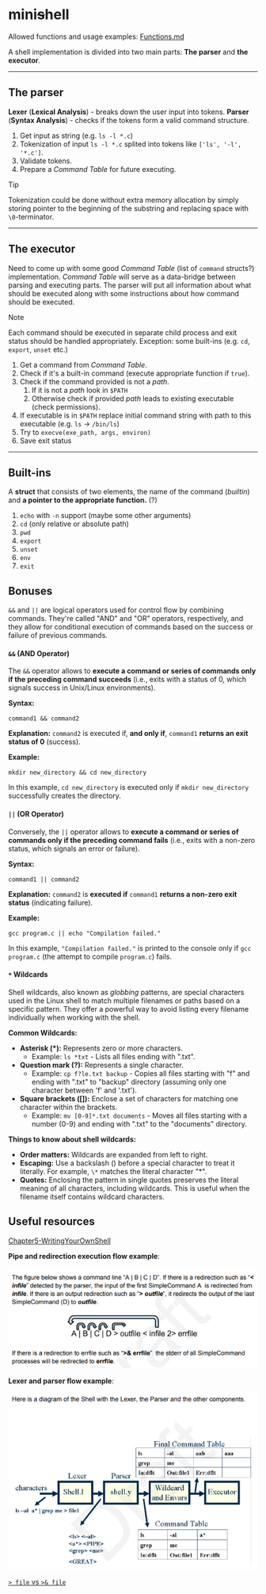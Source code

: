 # mini~~s~~hell

Allowed functions and usage examples: [Functions.md](/docs/Functions.md)

A shell implementation is divided into two main parts: **The parser** and **the executor**.

---
## The parser

**Lexer** (**Lexical Analysis**) - breaks down the user input into tokens.
**Parser** (**Syntax Analysis**) - checks if the tokens form a valid command structure.

1. Get input as string (e.g. `ls -l *.c`)
2. Tokenization of input
	`ls -l *.c`  splited into tokens like `['ls', '-l', '*.c']`.
3. Validate tokens.
4. Prepare a _Command Table_ for future executing.

> [!TIP]
> Tokenization could be done without extra memory allocation by simply storing pointer to the beginning of the substring and replacing space with `\0`-terminator.

---
## The executor

 Need to come up with some good _Command Table_ (list of `command` structs?) implementation.
 _Command Table_ will serve as a data-bridge between parsing and executing parts.
 The parser will put all information about what should be executed along with some instructions about how command should be executed.

> [!NOTE]
 > Each command should be executed in separate child process and exit status should be handled appropriately.
 > Exception: some built-ins (e.g. `cd`, `export`, `unset` etc.)

1. Get a command from _Command Table_.
2. Check if it's a built-in command (execute appropriate function if `true`).
3. Check if the command provided is not a _path_.
	1. If it is not a _path_ look in `$PATH`
	2. Otherwise check if provided _path_ leads to existing executable (check permissions).
4. If executable is in `$PATH` replace initial command string with path to this executable (e.g. `ls` -> `/bin/ls`)
5. Try to `execve(exe_path, args, environ)`
6. Save exit status

---
## Built-ins

A **struct** that consists of two elements, the name of the command (_builtin_) and **a pointer to the appropriate function.** (?)

1. `echo` with `-n` support (maybe some other arguments)
2. `cd` (only relative or absolute path)
3. `pwd`
4. `export`
5. `unset`
6. `env`
7. `exit`

## Bonuses

`&&` and `||` are logical operators used for control flow by combining commands.
They're called "AND" and "OR" operators, respectively, and they allow for conditional execution of commands based on the success or failure of previous commands.

#### `&&` (AND Operator)

The `&&` operator allows to **execute a command or series of commands only if the preceding command succeeds** (i.e., exits with a status of 0, which signals success in Unix/Linux environments).

**Syntax:**

```shell
command1 && command2
```

**Explanation:** `command2` is executed if, **and only if**, `command1` **returns an exit status of 0** (success).

**Example:**

```shell
mkdir new_directory && cd new_directory
```

In this example, `cd new_directory` is executed only if `mkdir new_directory` successfully creates the directory.

#### `||` (OR Operator)

Conversely, the `||` operator allows to **execute a command or series of commands only if the preceding command fails** (i.e., exits with a non-zero status, which signals an error or failure).

**Syntax:**

```shell
command1 || command2
```

**Explanation:** `command2` is **executed if** `command1` **returns a non-zero exit status** (indicating failure).

**Example:**

```shell
gcc program.c || echo "Compilation failed."
```

In this example, `"Compilation failed."` is printed to the console only if `gcc program.c` (the attempt to compile `program.c`) fails.

#### `*` Wildcards

Shell wildcards, also known as _globbing_ patterns, are special characters used in the Linux shell to match multiple filenames or paths based on a specific pattern. They offer a powerful way to avoid listing every filename individually when working with the shell.

**Common Wildcards:**
- **Asterisk (\*):** Represents zero or more characters.
	- Example: `ls *txt` - Lists all files ending with ".txt".
- **Question mark (?):** Represents a single character.
	- Example: `cp f?le.txt backup` - Copies all files starting with "f" and ending with ".txt" to "backup" directory (assuming only one character between 'f' and '.txt').
- **Square brackets (\[\]):** Enclose a set of characters for matching one character within the brackets.
	- Example: `mv [0-9]*.txt documents` - Moves all files starting with a number (0-9) and ending with ".txt" to the "documents" directory.

**Things to know about shell wildcards:**
- **Order matters:** Wildcards are expanded from left to right.
- **Escaping:** Use a backslash () before a special character to treat it literally. For example, `\*` matches the literal character "\*".
- **Quotes:** Enclosing the pattern in single quotes preserves the literal meaning of all characters, including wildcards. This is useful when the filename itself contains wildcard characters.

## Useful resources

[Chapter5-WritingYourOwnShell](https://www.cs.purdue.edu/homes/grr/SystemsProgrammingBook/Book/Chapter5-WritingYourOwnShell.pdf)

**Pipe and redirection execution flow example**:

![pipes_redirection_example](/github_data/pipes_redirection_example.png)

**Lexer and parser flow example**:

![lexer_and_parser_flow_example](/github_data/lexer_and_parser_flow_example.png)

[`> file` vs `>& file`](https://g.co/gemini/share/18247f4d0570)

